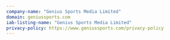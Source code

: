 ```yaml
---
company-name: "Genius Sports Media Limited"
domain: geniussports.com
iab-listing-name: "Genius Sports Media Limited"
privacy-policy: https://www.geniussports.com/privacy-policy
---
```

